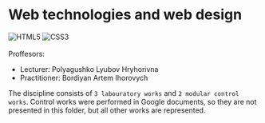 # Web technologies and web design
![HTML5](https://img.shields.io/badge/html5-%23E34F26.svg?style=for-the-badge&logo=html5&logoColor=white) ![CSS3](https://img.shields.io/badge/css3-%231572B6.svg?style=for-the-badge&logo=css3&logoColor=white) <br><br>
Proffesors:
- Lecturer: Polyagushko Lyubov Hryhorivna <br>
- Practitioner: Bordiyan Artem Ihorovych <br>

The discipline consists of `3 labouratory works` and `2 modular control works`. Control works were performed in Google documents, so they are not presented in this folder, but all other works are represented.

<!-- 
- [Лабораторна робота №1](https://github.com/mickzle/KPI_Chores/tree/main/3rd%20term/WEB%20design%20and%20technologies/Lab1)
- [Лабораторна робота №2](https://github.com/mickzle/KPI_Chores/tree/main/3rd%20term/WEB%20design%20and%20technologies/Lab2)
-->
